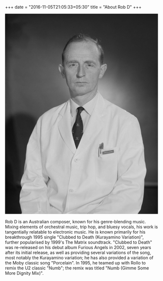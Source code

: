 +++
date = "2016-11-05T21:05:33+05:30"
title = "About Rob D"
+++

![Robert Duthie](/static/img/duthie.jpg)

 Rob D is an Australian composer, known for his genre-blending music. Mixing elements of orchestral music, trip hop, and bluesy vocals, his work is tangentially relatable to electronic music. He is known primarily for his breakthrough 1995 single "Clubbed to Death (Kurayamino Variation)", further popularised by 1999's The Matrix soundtrack. "Clubbed to Death" was re-released on his debut album Furious Angels in 2002, seven years after its initial release, as well as providing several variations of the song, most notably the Kurayamino variation; he has also provided a variation of the Moby classic song "Porcelain". In 1995, he teamed up with Rollo to remix the U2 classic "Numb"; the remix was titled "Numb (Gimme Some More Dignity Mix)".
